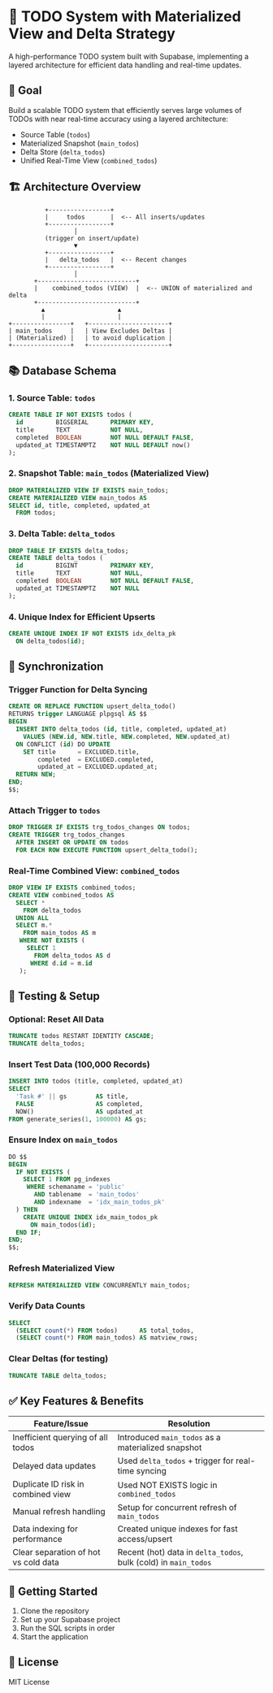 # 📝 TODO System with Materialized View and Delta Strategy

A high-performance TODO system built with Supabase, implementing a layered architecture for efficient data handling and real-time updates.

## 🎯 Goal

Build a scalable TODO system that efficiently serves large volumes of TODOs with near real-time accuracy using a layered architecture:

- Source Table (`todos`)
- Materialized Snapshot (`main_todos`)
- Delta Store (`delta_todos`)
- Unified Real-Time View (`combined_todos`)

## 🏗️ Architecture Overview

```pgsql
          +-----------------+
          |     todos       |  <-- All inserts/updates
          +-----------------+
                  │
          (trigger on insert/update)
                  ▼
          +-----------------+
          |   delta_todos   |  <-- Recent changes
          +-----------------+
                  │
       +---------------------------+
       |    combined_todos (VIEW)  |  <-- UNION of materialized and delta
       +---------------------------+
         ▲                    ▲
         |                    |
+----------------+   +----------------------+
| main_todos     |   | View Excludes Deltas |
| (Materialized) |   | to avoid duplication |
+----------------+   +----------------------+
```

## 📚 Database Schema

### 1. Source Table: `todos`

```sql
CREATE TABLE IF NOT EXISTS todos (
  id         BIGSERIAL      PRIMARY KEY,
  title      TEXT           NOT NULL,
  completed  BOOLEAN        NOT NULL DEFAULT FALSE,
  updated_at TIMESTAMPTZ    NOT NULL DEFAULT now()
);
```

### 2. Snapshot Table: `main_todos` (Materialized View)

```sql
DROP MATERIALIZED VIEW IF EXISTS main_todos;
CREATE MATERIALIZED VIEW main_todos AS
SELECT id, title, completed, updated_at
  FROM todos;
```

### 3. Delta Table: `delta_todos`

```sql
DROP TABLE IF EXISTS delta_todos;
CREATE TABLE delta_todos (
  id         BIGINT         PRIMARY KEY,
  title      TEXT           NOT NULL,
  completed  BOOLEAN        NOT NULL DEFAULT FALSE,
  updated_at TIMESTAMPTZ    NOT NULL
);
```

### 4. Unique Index for Efficient Upserts

```sql
CREATE UNIQUE INDEX IF NOT EXISTS idx_delta_pk
  ON delta_todos(id);
```

## 🔄 Synchronization

### Trigger Function for Delta Syncing

```sql
CREATE OR REPLACE FUNCTION upsert_delta_todo()
RETURNS trigger LANGUAGE plpgsql AS $$
BEGIN
  INSERT INTO delta_todos (id, title, completed, updated_at)
    VALUES (NEW.id, NEW.title, NEW.completed, NEW.updated_at)
  ON CONFLICT (id) DO UPDATE
    SET title      = EXCLUDED.title,
        completed  = EXCLUDED.completed,
        updated_at = EXCLUDED.updated_at;
  RETURN NEW;
END;
$$;
```

### Attach Trigger to `todos`

```sql
DROP TRIGGER IF EXISTS trg_todos_changes ON todos;
CREATE TRIGGER trg_todos_changes
  AFTER INSERT OR UPDATE ON todos
  FOR EACH ROW EXECUTE FUNCTION upsert_delta_todo();
```

### Real-Time Combined View: `combined_todos`

```sql
DROP VIEW IF EXISTS combined_todos;
CREATE VIEW combined_todos AS
  SELECT * 
    FROM delta_todos
  UNION ALL
  SELECT m.*
    FROM main_todos AS m
   WHERE NOT EXISTS (
     SELECT 1 
       FROM delta_todos AS d 
      WHERE d.id = m.id
   );
```

## 🧪 Testing & Setup

### Optional: Reset All Data

```sql
TRUNCATE todos RESTART IDENTITY CASCADE;
TRUNCATE delta_todos;
```

### Insert Test Data (100,000 Records)

```sql
INSERT INTO todos (title, completed, updated_at)
SELECT
  'Task #' || gs        AS title,
  FALSE                 AS completed,
  NOW()                 AS updated_at
FROM generate_series(1, 100000) AS gs;
```

### Ensure Index on `main_todos`

```sql
DO $$
BEGIN
  IF NOT EXISTS (
    SELECT 1 FROM pg_indexes
     WHERE schemaname = 'public'
       AND tablename  = 'main_todos'
       AND indexname  = 'idx_main_todos_pk'
  ) THEN
    CREATE UNIQUE INDEX idx_main_todos_pk
      ON main_todos(id);
  END IF;
END;
$$;
```

### Refresh Materialized View

```sql
REFRESH MATERIALIZED VIEW CONCURRENTLY main_todos;
```

### Verify Data Counts

```sql
SELECT
  (SELECT count(*) FROM todos)      AS total_todos,
  (SELECT count(*) FROM main_todos) AS matview_rows;
```

### Clear Deltas (for testing)

```sql
TRUNCATE TABLE delta_todos;
```

## ✅ Key Features & Benefits

| Feature/Issue | Resolution |
|---------------|------------|
| Inefficient querying of all todos | Introduced `main_todos` as a materialized snapshot |
| Delayed data updates | Used `delta_todos` + trigger for real-time syncing |
| Duplicate ID risk in combined view | Used NOT EXISTS logic in `combined_todos` |
| Manual refresh handling | Setup for concurrent refresh of `main_todos` |
| Data indexing for performance | Created unique indexes for fast access/upsert |
| Clear separation of hot vs cold data | Recent (hot) data in `delta_todos`, bulk (cold) in `main_todos` |

## 🚀 Getting Started

1. Clone the repository
2. Set up your Supabase project
3. Run the SQL scripts in order
4. Start the application

## 📝 License

MIT License